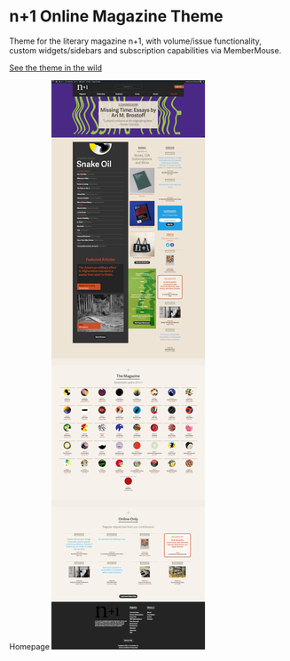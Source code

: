 # n+1 Online Magazine Theme
Theme for the literary magazine n+1, with volume/issue functionality, custom widgets/sidebars and subscription capabilities via MemberMouse.

[See the theme in the wild](https://www.nplusonemag.com/)

Homepage
![Screenshot of n+1 home page](nplusonemag.png)
